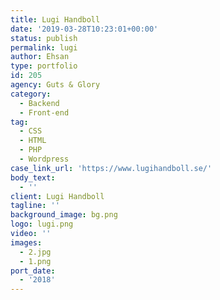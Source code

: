 ```yaml
---
title: Lugi Handboll
date: '2019-03-28T10:23:01+00:00'
status: publish
permalink: lugi
author: Ehsan
type: portfolio
id: 205
agency: Guts & Glory
category:
  - Backend
  - Front-end
tag:
  - CSS
  - HTML
  - PHP
  - Wordpress
case_link_url: 'https://www.lugihandboll.se/'
body_text:
  - ''
client: Lugi Handboll
tagline: ''
background_image: bg.png
logo: lugi.png
video: ''
images:
  - 2.jpg
  - 1.png
port_date:
  - '2018'
---
```


